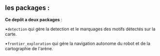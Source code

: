 ## les packages :

**Ce depôt a deux packages** :

•`detection` qui gère la detection et le marquages des motifs détectés sur la carte.

•`frontier_exploration` qui gére la navigation autonome du robot et de la cartographie de l'arène.
